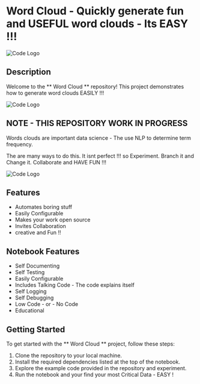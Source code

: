 # Word Cloud  - Quickly generate fun and USEFUL word clouds - Its EASY !!!   

![Code Logo](c:\users\josep\word_cloud\developer.png)

## Description

Welcome to the ** Word Cloud ** repository! This project demonstrates how to generate word clouds  EASILY  !!!   

![Code Logo](c:\users\josep\word_cloud\code.png)

## NOTE - THIS REPOSITORY WORK IN PROGRESS 

Words clouds are important data science - The use NLP to determine term frequency. 

The are many ways to do this. It isnt perfect !!! so Experiment. Branch it and Change it. Collaborate and HAVE FUN !!! 

![Code Logo](c:\users\josep\word_cloud\sample.png)

## Features

- Automates boring stuff 
- Easily Configurable 
- Makes your work open source 
- Invites Collaboration
- creative and Fun !!


## Notebook Features

- Self Documenting 
- Self Testing 
- Easily Configurable
- Includes Talking Code - The code explains itself
- Self Logging 
- Self Debugging 
- Low Code - or - No Code
- Educational 

## Getting Started

To get started with the ** Word Cloud ** project, follow these steps:

1. Clone the repository to your local machine.
2. Install the required dependencies listed at the top of the notebook.
3. Explore the example code provided in the repository and experiment.
4. Run the notebook and your find your most Critical Data - EASY !






